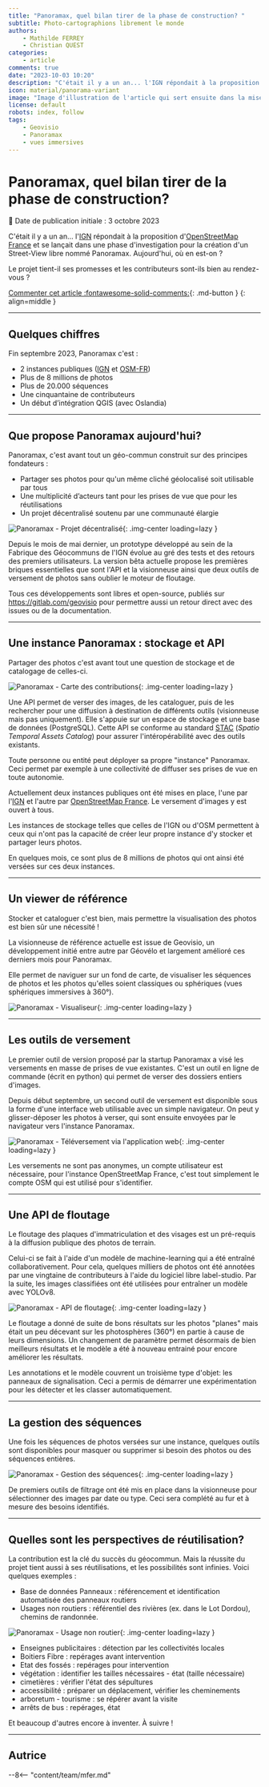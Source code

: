 ```yaml
---
title: "Panoramax, quel bilan tirer de la phase de construction? "
subtitle: Photo-cartographions librement le monde
authors:
    - Mathilde FERREY
    - Christian QUEST
categories:
    - article
comments: true
date: "2023-10-03 10:20"
description: "C'était il y a un an... l'IGN répondait à la proposition d'OpenStreetMap France et se lançait dans une phase d'investigation pour la création d'un street-view libre. Aujourd'hui, où en est-on ?"
icon: material/panorama-variant
image: "Image d'illustration de l'article qui sert ensuite dans la mise en avant : réseaux sociaux, flux RSS... 400x800 en PNG"
license: default
robots: index, follow
tags:
    - Geovisio
    - Panoramax
    - vues immersives
---
```



# Panoramax, quel bilan tirer de la phase de construction?

:calendar: Date de publication initiale : 3 octobre 2023

C'était il y a un an... l'[IGN](https://www.ign.fr/) répondait à la proposition d'[OpenStreetMap France](https://www.openstreetmap.fr/) et se lançait dans une phase d'investigation pour la création d'un Street-View libre nommé Panoramax. Aujourd'hui, où en est-on ?

Le projet tient-il ses promesses et les contributeurs sont-ils bien au rendez-vous ?

[Commenter cet article :fontawesome-solid-comments:](#__comments){: .md-button }
{: align=middle }

----

## Quelques chiffres

Fin septembre 2023, Panoramax c'est :

* 2 instances publiques ([IGN](https://panoramax.ign.fr/) et [OSM-FR](https://panoramax.openstreetmap.fr/#focus=map&map=2.01/12.45/31.69&speed=250))
* Plus de 8 millions de photos
* Plus de 20.000 séquences
* Une cinquantaine de contributeurs
* Un début d’intégration QGIS (avec Oslandia)

----

## Que propose Panoramax aujourd'hui?

Panoramax, c'est avant tout un géo-commun construit sur des principes fondateurs :

* Partager ses photos pour qu'un même cliché géolocalisé soit utilisable par tous
* Une multiplicité d’acteurs tant pour les prises de vue que pour les réutilisations
* Un projet décentralisé soutenu par une communauté élargie

![Panoramax - Projet décentralisé](https://cdn.geotribu.fr/img/articles-blog-rdp/articles/2023/panoramax/panoramax_01_projet_decentralise.webp){: .img-center loading=lazy }

Depuis le mois de mai dernier, un prototype développé au sein de la Fabrique des Géocommuns de l'IGN évolue au gré des tests et des retours des premiers utilisateurs.
La version bêta actuelle propose les premières briques essentielles que sont l'API et la visionneuse ainsi que deux outils de versement de photos sans oublier le moteur de floutage.

Tous ces développements sont libres et open-source, publiés sur <https://gitlab.com/geovisio> pour permettre aussi un retour direct avec des issues ou de la documentation.

----

## Une instance Panoramax : stockage et API

Partager des photos c'est avant tout une question de stockage et de catalogage de celles-ci.

![Panoramax - Carte des contributions](https://cdn.geotribu.fr/img/articles-blog-rdp/articles/2023/panoramax/panoramax_02_carte.webp){: .img-center loading=lazy }

Une API permet de verser des images, de les cataloguer, puis de les rechercher pour une diffusion à destination de différents outils (visionneuse mais pas uniquement). Elle s'appuie sur un espace de stockage et une base de données (PostgreSQL). Cette API se conforme au standard [STAC](https://stacspec.org/) (_Spatio Temporal Assets Catalog_) pour assurer l'intéropérabilité avec des outils existants.

Toute personne ou entité peut déployer sa propre "instance" Panoramax. Ceci permet par exemple à une collectivité de diffuser ses prises de vue en toute autonomie.

Actuellement deux instances publiques ont été mises en place, l'une par l'[IGN](https://panoramax.ign.fr/) et l'autre par [OpenStreetMap France](https://panoramax.openstreetmap.fr/#focus=map&map=2.01/12.45/31.69&speed=250). Le versement d'images y est ouvert à tous.

Les instances de stockage telles que celles de l'IGN ou d'OSM permettent à ceux qui n'ont pas la capacité de créer leur propre instance d'y stocker et partager leurs photos.

En quelques mois, ce sont plus de 8 millions de photos qui ont ainsi été versées sur ces deux instances.

----

## Un viewer de référence

Stocker et cataloguer c'est bien, mais permettre la visualisation des photos est bien sûr une nécessité !

La visionneuse de référence actuelle est issue de Geovisio, un développement initié entre autre par Géovélo et largement amélioré ces derniers mois pour Panoramax.

Elle permet de naviguer sur un fond de carte, de visualiser les séquences de photos et les photos qu'elles soient classiques ou sphériques (vues sphériques immersives à 360°).

![Panoramax - Visualiseur](https://cdn.geotribu.fr/img/articles-blog-rdp/articles/2023/panoramax/panoramax_03_viewer.webp){: .img-center loading=lazy }

----

## Les outils de versement

Le premier outil de version proposé par la startup Panoramax a visé les versements en masse de prises de vue existantes. C'est un outil en ligne de commande (écrit en python) qui permet de verser des dossiers entiers d'images.

Depuis début septembre, un second outil de versement est disponible sous la forme d'une interface web utilisable avec un simple navigateur. On peut y glisser-déposer les photos à verser, qui sont ensuite envoyées par le navigateur vers l'instance Panoramax.

![Panoramax - Téléversement via l'application web](https://cdn.geotribu.fr/img/articles-blog-rdp/articles/2023/panoramax/panoramax_04_upload.webp){: .img-center loading=lazy }

Les versements ne sont pas anonymes, un compte utilisateur est nécessaire, pour l'instance OpenStreetMap France, c'est tout simplement le compte OSM qui est utilisé pour s'identifier.

----

## Une API de floutage

Le floutage des plaques d'immatriculation et des visages est un pré-requis à la diffusion publique des photos de terrain.

Celui-ci se fait à l'aide d'un modèle de machine-learning qui a été entraîné collaborativement. Pour cela, quelques milliers de photos ont été annotées par une vingtaine de contributeurs à l'aide du logiciel libre label-studio. Par la suite, les images classifiées ont été utilisées pour entraîner un modèle avec YOLOv8.

![Panoramax - API de floutage](https://cdn.geotribu.fr/img/articles-blog-rdp/articles/2023/panoramax/panoramax_05_floutage.webp){: .img-center loading=lazy }

Le floutage a donné de suite de bons résultats sur les photos "planes" mais était un peu décevant sur les photosphères (360°) en partie à cause de leurs dimensions. Un changement de paramètre permet désormais de bien meilleurs résultats et le modèle a été à nouveau entrainé pour encore améliorer les résultats.

Les annotations et le modèle couvrent un troisième type d'objet: les panneaux de signalisation. Ceci a permis de démarrer une expérimentation pour les détecter et les classer automatiquement.

----

## La gestion des séquences

Une fois les séquences de photos versées sur une instance, quelques outils sont disponibles pour masquer ou supprimer si besoin des photos ou des séquences entières.

![Panoramax - Gestion des séquences](https://cdn.geotribu.fr/img/articles-blog-rdp/articles/2023/panoramax/panoramax_06_sequences.webp){: .img-center loading=lazy }

De premiers outils de filtrage ont été mis en place dans la visionneuse pour sélectionner des images par date ou type. Ceci sera complété au fur et à mesure des besoins identifiés.

----

## Quelles sont les perspectives de réutilisation?

La contribution est la clé du succès du géocommun. Mais la réussite du projet tient aussi à ses réutilisations, et les possibilités sont infinies. Voici quelques exemples :

* Base de données Panneaux : référencement et identification automatisée des panneaux routiers
* Usages non routiers : référentiel des rivières (ex. dans le Lot Dordou), chemins de randonnée.

![Panoramax - Usage non routier](https://cdn.geotribu.fr/img/articles-blog-rdp/articles/2023/panoramax/panoramax_07_canal.webp){: .img-center loading=lazy }

* Enseignes publicitaires : détection par les collectivités locales
* Boitiers Fibre : repérages avant intervention
* Etat des fossés : repérages pour intervention
* végétation : identifier les tailles nécessaires - état (taille nécessaire)
* cimetières : vérifier l'état des sépultures
* accessibilité : préparer un déplacement, vérifier les cheminements
* arboretum - tourisme : se répérer avant la visite
* arrêts de bus : repérages, état

Et beaucoup d'autres encore à inventer. À suivre !

----

## Autrice

--8<-- "content/team/mfer.md"
